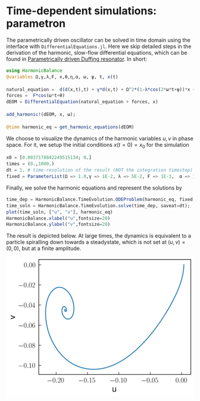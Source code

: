 # Time-dependent simulations: parametron

The parametrically driven oscillator can be solved in time domain using the interface with `DifferentialEquations.jl`. 
Here we skip detailed steps in the derivation of the harmonic, slow-flow differential equations, which can be found in 
[Parametrically driven Duffing resonator](https://nonlinearoscillations.github.io/HarmonicBalance.jl/stable/examples/single_parametron/). In short:


```julia
using HarmonicBalance
@variables Ω,γ,λ,F, x,θ,η,α, ω, ψ, t, x(t)

natural_equation =  d(d(x,t),t) + γ*d(x,t) + Ω^2*(1-λ*cos(2*ω*t+ψ))*x + α * x^3 + η *d(x,t) * x^2
forces =  F*cos(ω*t+θ)
dEOM = DifferentialEquation(natural_equation + forces, x)

add_harmonic!(dEOM, x, ω);

@time harmonic_eq = get_harmonic_equations(dEOM)
```

We choose to visualize the dynamics of the harmonic variables $u,v$ in phase space. For it, we setup the initial conditions $x(t=0)=x_0$ for the simulation

```julia
x0 = [0.0037178842249515134; 0.]
times = (0.,1000.)
dt = 1. # time-resolution of the result (NOT the integration timestep)
fixed = ParameterList(Ω => 1.0,γ => 1E-2, λ => 5E-2, F => 1E-3,  α => 1., η=>0.3, θ => 0, ψ => 0, ω=>1.)
```

Finally, we solve the harmonic equations and represent the solutions  by

```julia
time_dep = HarmonicBalance.TimeEvolution.ODEProblem(harmonic_eq, fixed, sweep=ParameterSweep(), x0 = x0, timespan = times);
time_soln = HarmonicBalance.TimeEvolution.solve(time_dep, saveat=dt);
plot(time_soln, ["u", "v"], harmonic_eq)
HarmonicBalance.xlabel("u",fontsize=20)
HarmonicBalance.ylabel("v",fontsize=20)
```

The result is depicted below. At large times, the dynamics is equivalent to a particle spiralling down towards a steadystate, which is not set at $(u,v)=(0,0)$, but at a finite amplitude.

![fig1](./../assets/single_parametron_phase_space.png)
